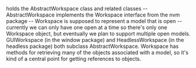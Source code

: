 holds the AbstractWorkspace class and related classes -- AbstractWorkspace implements the Workspace interface from the nvm package -- Workspace is supposed to represent a model that is open -- currently we can only have one open at a time so there's only one Workspace object, but eventually we plan to support multiple open models. GUIWorkspace (in the window package) and HeadlessWorkspace (in the headless package) both subclass AbstractWorkspace. Workspace has methods for retrieving many of the objects associated with a model, so it's kind of a central point for getting references to objects.
